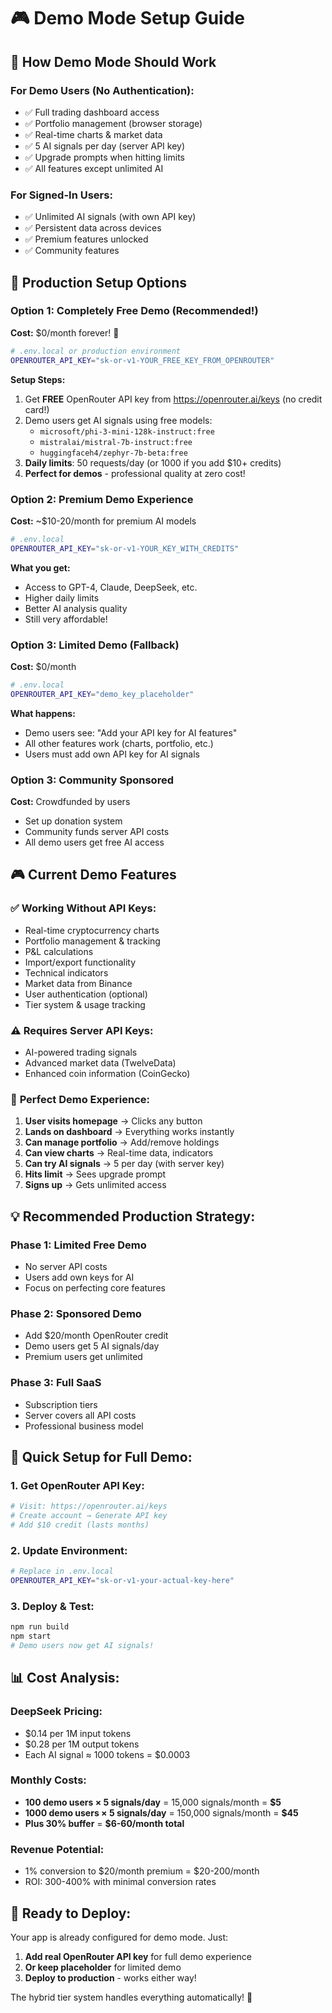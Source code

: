 # 🎮 Demo Mode Setup Guide

## 🎯 How Demo Mode Should Work

### **For Demo Users (No Authentication):**
- ✅ Full trading dashboard access
- ✅ Portfolio management (browser storage)
- ✅ Real-time charts & market data
- ✅ 5 AI signals per day (server API key)
- ✅ Upgrade prompts when hitting limits
- ✅ All features except unlimited AI

### **For Signed-In Users:**
- ✅ Unlimited AI signals (with own API key)
- ✅ Persistent data across devices
- ✅ Premium features unlocked
- ✅ Community features

## 🔧 Production Setup Options

### **Option 1: Completely Free Demo (Recommended!)**

**Cost:** $0/month forever! 🎉

```bash
# .env.local or production environment
OPENROUTER_API_KEY="sk-or-v1-YOUR_FREE_KEY_FROM_OPENROUTER"
```

**Setup Steps:**
1. Get **FREE** OpenRouter API key from https://openrouter.ai/keys (no credit card!)
2. Demo users get AI signals using free models:
   - `microsoft/phi-3-mini-128k-instruct:free`
   - `mistralai/mistral-7b-instruct:free`
   - `huggingfaceh4/zephyr-7b-beta:free`
3. **Daily limits**: 50 requests/day (or 1000 if you add $10+ credits)
4. **Perfect for demos** - professional quality at zero cost!

### **Option 2: Premium Demo Experience**

**Cost:** ~$10-20/month for premium AI models

```bash
# .env.local
OPENROUTER_API_KEY="sk-or-v1-YOUR_KEY_WITH_CREDITS"
```

**What you get:**
- Access to GPT-4, Claude, DeepSeek, etc.
- Higher daily limits
- Better AI analysis quality
- Still very affordable!

### **Option 3: Limited Demo (Fallback)**

**Cost:** $0/month

```bash
# .env.local
OPENROUTER_API_KEY="demo_key_placeholder"
```

**What happens:**
- Demo users see: "Add your API key for AI features"
- All other features work (charts, portfolio, etc.)
- Users must add own API key for AI signals

### **Option 3: Community Sponsored**

**Cost:** Crowdfunded by users

- Set up donation system
- Community funds server API costs  
- All demo users get free AI access

## 🎮 Current Demo Features

### ✅ **Working Without API Keys:**
- Real-time cryptocurrency charts
- Portfolio management & tracking
- P&L calculations
- Import/export functionality
- Technical indicators
- Market data from Binance
- User authentication (optional)
- Tier system & usage tracking

### ⚠️ **Requires Server API Keys:**
- AI-powered trading signals
- Advanced market data (TwelveData)
- Enhanced coin information (CoinGecko)

### 🎯 **Perfect Demo Experience:**

1. **User visits homepage** → Clicks any button
2. **Lands on dashboard** → Everything works instantly
3. **Can manage portfolio** → Add/remove holdings
4. **Can view charts** → Real-time data, indicators
5. **Can try AI signals** → 5 per day (with server key)
6. **Hits limit** → Sees upgrade prompt
7. **Signs up** → Gets unlimited access

## 💡 **Recommended Production Strategy:**

### **Phase 1: Limited Free Demo**
- No server API costs
- Users add own keys for AI
- Focus on perfecting core features

### **Phase 2: Sponsored Demo**
- Add $20/month OpenRouter credit
- Demo users get 5 AI signals/day
- Premium users get unlimited

### **Phase 3: Full SaaS**
- Subscription tiers
- Server covers all API costs
- Professional business model

## 🔧 **Quick Setup for Full Demo:**

### **1. Get OpenRouter API Key:**
```bash
# Visit: https://openrouter.ai/keys
# Create account → Generate API key
# Add $10 credit (lasts months)
```

### **2. Update Environment:**
```bash
# Replace in .env.local
OPENROUTER_API_KEY="sk-or-v1-your-actual-key-here"
```

### **3. Deploy & Test:**
```bash
npm run build
npm start
# Demo users now get AI signals!
```

## 📊 **Cost Analysis:**

### **DeepSeek Pricing:**
- $0.14 per 1M input tokens
- $0.28 per 1M output tokens
- Each AI signal ≈ 1000 tokens = $0.0003

### **Monthly Costs:**
- **100 demo users × 5 signals/day** = 15,000 signals/month = **$5**
- **1000 demo users × 5 signals/day** = 150,000 signals/month = **$45**
- **Plus 30% buffer** = **$6-60/month total**

### **Revenue Potential:**
- 1% conversion to $20/month premium = $20-200/month
- ROI: 300-400% with minimal conversion rates

## 🚀 **Ready to Deploy:**

Your app is already configured for demo mode. Just:

1. **Add real OpenRouter API key** for full demo experience
2. **Or keep placeholder** for limited demo
3. **Deploy to production** - works either way!

The hybrid tier system handles everything automatically! 🎉